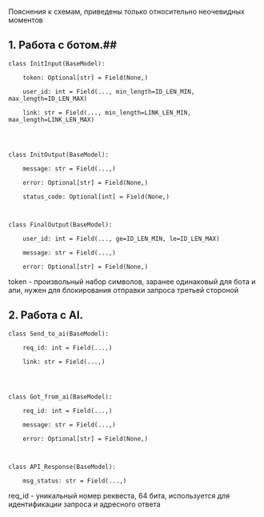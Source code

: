 Пояснения к схемам, приведены только относительно неочевидных моментов

## 1. Работа с ботом.##
```
class InitInput(BaseModel):

    token: Optional[str] = Field(None,)

    user_id: int = Field(..., min_length=ID_LEN_MIN, max_length=ID_LEN_MAX)

    link: str = Field(..., min_length=LINK_LEN_MIN, max_length=LINK_LEN_MAX)

  
  

class InitOutput(BaseModel):

    message: str = Field(...,)

    error: Optional[str] = Field(None,)

    status_code: Optional[int] = Field(None,)



class FinalOutput(BaseModel):

    user_id: int = Field(..., ge=ID_LEN_MIN, le=ID_LEN_MAX)

    message: str = Field(...,)

    error: Optional[str] = Field(None,)
```

token - произвольный набор символов, заранее одинаковый для бота и апи, нужен для блокирования отправки запроса третьей стороной

## 2. Работа с AI.
```
class Send_to_ai(BaseModel):

    req_id: int = Field(...,)

    link: str = Field(...,)

  
  

class Got_from_ai(BaseModel):

    req_id: int = Field(...,)

    message: str = Field(...,)

    error: Optional[str] = Field(None,)



class API_Response(BaseModel):

    msg_status: str = Field(...,)
```

req_id - уникальный номер реквеста, 64 бита, используется для идентификации запроса и адресного ответа